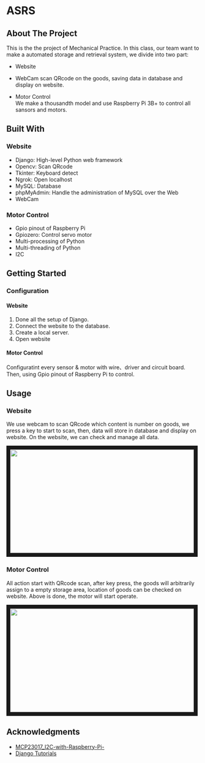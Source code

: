 # ASRS

## About The Project
This is the the project of Mechanical Practice. In this class, our team want to make a automated storage and retrieval system, we divide into two part:

* Website  
* WebCam scan QRcode on the goods, saving data in database and display on website.

* Motor Control  
We make a thousandth model and use Raspberry Pi 3B+ to control all sansors and motors.

## Built With
### Website
* Django: High-level Python web framework
* Opencv: Scan QRcode
* Tkinter: Keyboard detect
* Ngrok: Open localhost
* MySQL: Database
* phpMyAdmin: Handle the administration of MySQL over the Web
* WebCam

### Motor Control
* Gpio pinout of Raspberry Pi
* Gpiozero: Control servo motor
* Multi-processing of Python
* Multi-threading of Python
* I2C
  
## Getting Started
### Configuration

#### Website
1. Done all the setup of Django.
2. Connect the website to the database.
3. Create a local server.
4. Open website

#### Motor Control
Configuratint every sensor & motor with wire、driver and circuit board. Then, using Gpio pinout of Raspberry Pi to control.

## Usage

### Website
We use webcam to scan QRcode which content is number on goods, we press a key to start to scan, then, data will store in database and display on website. On the website, we can check and manage all data.

<a href="http://www.youtube.com/watch?feature=player_embedded&v=redsGKPUM9w
" target="_blank"><img src="http://img.youtube.com/vi/redsGKPUM9w/0.jpg" 
width="480" height="270" border="10" /></a>

### Motor Control
All action start with QRcode scan, after key press, the goods will arbitrarily assign to a empty storage area, location of goods can be checked on website. Above is done, the motor will start operate.

<a href="http://www.youtube.com/watch?feature=player_embedded&v=cB7Vchz9FDE
" target="_blank"><img src="http://img.youtube.com/vi/cB7Vchz9FDE/0.jpg" 
width="480" height="270" border="10" /></a>

## Acknowledgments
* [MCP23017_I2C-with-Raspberry-Pi-](https://github.com/rpsreal/MCP23017_I2C-with-Raspberry-Pi-)
* [Django Tutorials](https://www.youtube.com/watch?v=xv_bwpA_aEA&list=PL-51WBLyFTg2vW-_6XBoUpE7vpmoR3ztO&ab_channel=DennisIvy)
